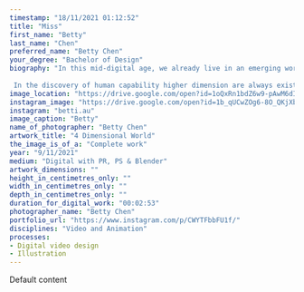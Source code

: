 ```yaml
---
timestamp: "18/11/2021 01:12:52"
title: "Miss"
first_name: "Betty"
last_name: "Chen"
preferred_name: "Betty Chen"
your_degree: "Bachelor of Design"
biography: "In this mid-digital age, we already live in an emerging world with digital technology. New generations are live among with the virtual world. Digital technology become necessity for our communication these days. This artwork is the visualization of 4-dimensional world in my imaginary perspective. As humanities are able to upload their spirits as a data into the 4-dimensional form. This world could be manipulatable to a extends of human creativity. I personally loves the illustration of mixing reality and virtual illustration.
 
 In the discovery of human capability higher dimension are always exist in other form of energy or spiritual. Only to the limitation of human sensation we say there is only one time past, present and future. Our dreams, visions, longings, recalling's of the past, traumas, imaginations, they too are alive. Therefore 4-Dimensional space should allow individuals to travel teleports in any timeframe and space. My work is to illustrates how 4D world will be visualized and demonstrates in a 2D form. The aim are to presents a journey take the audiences travelling though the 4D worlds to feel experience a totally different perspective. Most importantly to evoke the audience with the feeling of high-tech and cybernetical generation is on its way to emerge with current situation. As we step into post-covid situation out lifestyle is already changed by the pandemic. More population relies on digital technology."
image_location: "https://drive.google.com/open?id=1oQxRn1bdZ6w9-pAwM6dIpw708i7aW94Y"
instagram_image: "https://drive.google.com/open?id=1b_qUCwZOg6-8O_QKjXbYGGEPpf0FXRYK"
instagram: "betti.au"
image_caption: "Betty"
name_of_photographer: "Betty Chen"
artwork_title: "4 Dimensional World"
the_image_is_of_a: "Complete work"
year: "9/11/2021"
medium: "Digital with PR, PS & Blender"
artwork_dimensions: ""
height_in_centimetres_only: ""
width_in_centimetres_only: ""
depth_in_centimetres_only: ""
duration_for_digital_work: "00:02:53"
photographer_name: "Betty Chen"
portfolio_url: "https://www.instagram.com/p/CWYTFbbFU1f/"
disciplines: "Video and Animation"
processes:
- Digital video design
- Illustration
---
```


Default content